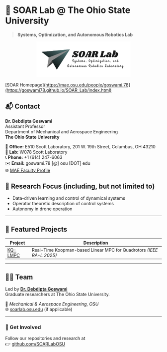 # 🧠 SOAR Lab @ The Ohio State University  

> **Systems, Optimization, and Autonomous Robotics Lab**

<p align="center">
  <img src="../media/SOAR_Logo.png" alt="SOAR Lab @ The Ohio State University" width="60%" />
</p>

[SOAR Homepage](https://mae.osu.edu/people/goswami.78](https://goswami78.github.io/SOAR_Lab/index.html)

## 📬 Contact

**Dr. Debdipta Goswami**  
Assistant Professor  
Department of Mechanical and Aerospace Engineering  
**The Ohio State University**  

🏢 **Office:** E510 Scott Laboratory, 201 W. 19th Street, Columbus, OH 43210  
🔬 **Lab:** W078 Scott Laboratory  
📞 **Phone:** +1 (614) 247-6063  
✉️ **Email:** goswami.78 [@] osu [DOT] edu  
🌐 [MAE Faculty Profile](https://mae.osu.edu/people/goswami.78) 


## 🚀 Research Focus (including, but not limited to)
- Data-driven learning and control of dynamical systems
- Operator theoretic description of control systems
- Autonomy in drone operation

---

## 🧩 Featured Projects
| Project | Description |
|----------|-------------|
| [KQ-LMPC](https://github.com/santoshrajkumar/kq-lmpc-quadrotor) | Real-Time Koopman-based Linear MPC for Quadrotors *(IEEE RA-L 2025)* |

---

## 🧑‍🔬 Team
Led by **[Dr. Debdipta Goswami](https://mae.osu.edu/people/goswami.97)**  
Graduate researchers at The Ohio State University.

📍 *Mechanical & Aerospace Engineering, OSU*  
🌐 [soarlab.osu.edu](https://soarlab.osu.edu) (if applicable)

---

### 💫 Get Involved
Follow our repositories and research at  
👉 [github.com/SOARLabOSU](https://github.com/SOARLabOSU)
